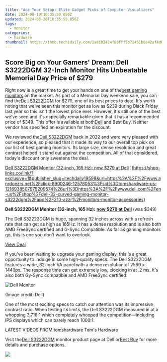 ```yaml
---
title: "Ace Your Setup: Elite Gadget Picks of Computer Visualizers"
date: 2024-08-19T10:35:59.856Z
updated: 2024-08-20T10:35:59.856Z
tags:
  - monitor
categories:
  - hardware
thumbnail: https://thmb.techidaily.com/1a81b2424f69fff5b71451b0842af4d68db51d14412d2b2601a20abb71c4f63f.jpg
---
```


## Score Big on Your Gamers' Dream: Dell S3222DGM 32-Inch Monitor Hits Unbeatable Memorial Day Price of $279

Right now is a great time to get your hands on one of the[best gaming monitors](https://tools.techidaily.com) on the market. As part of a Memorial Day weekend sale, you can find the[Dell S3222DGM](https://shop-links.co/link/?exclusive=1&publisher_slug=itechdaily19598&url=https%3A%2F%2Fwww.anrdoezrs.net%2Fclick-8900246-12578053%3Fsid%3Dtomshardware-us-9311511623259048210%26url%3Dhttps%3A%2F%2Fwww.dell.com%2Fen-us%2Fshop%2Fdell-32-curved-gaming-monitor-s3222dgm%2Fapd%2F210-azzr%2Fmonitors-monitor-accessories) for $279, one of its best prices to date. It's worth noting that we've seen this monitor get as low as $239 during Black Friday last year so this isn't the lowest price ever. However, it's still one of the best we've seen and it's especially remarkable given that it has a recommended price of $349\. This offer is available at both[Dell](https://tools.techidaily.com) and Best Buy. Neither vendor has specified an expiration for the discount.

 We reviewed the[Dell S3222DGM](https://tools.techidaily.com) back in 2022 and were very pleased with our experience, so pleased that it made its way to our overall top pick on our list of best gaming monitors. Its large size, dense resolution and great contrast helped it stand out against the competition. All of that considered, today's discount only sweetens the deal.

[Dell S3222DGM Monitor (32-inch, 165 Hz): now $279 at Dell](https://cdn.mos.cms.futurecdn.net/mKYPbNDZ6xKL2dHiuaEDSh-200-100.jpg "Dell S3222DGM Monitor (32-inch, 165 Hz): now $279 at Dell") ](https://shop-links.co/link/?exclusive=1&publisher_slug=itechdaily19598&url=https%3A%2F%2Fwww.anrdoezrs.net%2Fclick-8900246-12578053%3Fsid%3Dtomshardware-us-1216938507975209574%26url%3Dhttps%3A%2F%2Fwww.dell.com%2Fen-us%2Fshop%2Fdell-32-curved-gaming-monitor-s3222dgm%2Fapd%2F210-azzr%2Fmonitors-monitor-accessories)

**Dell S3222DGM Monitor (32-inch, 165 Hz):** [**now $279 at Dell**](https://shop-links.co/link/?exclusive=1&publisher_slug=itechdaily19598&url=https%3A%2F%2Fwww.anrdoezrs.net%2Fclick-8900246-12578053%3Fsid%3Dtomshardware-us-9107152961499617092%26url%3Dhttps%3A%2F%2Fwww.dell.com%2Fen-us%2Fshop%2Fdell-32-curved-gaming-monitor-s3222dgm%2Fapd%2F210-azzr%2Fmonitors-monitor-accessories) (was $349)  
  
 The Dell S32223DGM is huge, spanning 32 inches across with a refresh rate that can get as high as 165Hz. It has a dense resolution and is also both AMD FreeSync certified and G-Sync Compatible. As far as gaming monitors go, this is one you don't want to overlook.

[View Deal](https://shop-links.co/link/?exclusive=1&publisher_slug=itechdaily19598&url=https%3A%2F%2Fwww.anrdoezrs.net%2Fclick-8900246-12578053%3Fsid%3Dtomshardware-us-1216938507975209574%26url%3Dhttps%3A%2F%2Fwww.dell.com%2Fen-us%2Fshop%2Fdell-32-curved-gaming-monitor-s3222dgm%2Fapd%2F210-azzr%2Fmonitors-monitor-accessories)

 If you've been waiting to upgrade your gaming display, this is a great opportunity to indulge in some high-quality specs. The Dell S3222DGM features a wide, 32-inch VA panel with a dense resolution of 2560 x 1440px. The response time can get extremely low, clocking in at .2 ms. It's also both Gy-Sync compatible and AMD FreeSync certified.

![Dell Monitor](https://cdn.mos.cms.futurecdn.net/pJXwHV8wEUvPzDMdLmjQAV-320-80.jpg)

(Image credit: Dell)

 One of the most exciting specs to catch our attention was its impressive contrast ratio. When testing its limits, the Dell S3222DGM measured in at a whopping 3,718:1 which completely whooped the competition—including IPS displays which can barely reach 1000:1.

 LATEST VIDEOS FROM tomshardware Tom's Hardware

 Visit the[Dell S3222DGM](https://shop-links.co/link/?exclusive=1&publisher_slug=itechdaily19598&url=https%3A%2F%2Fwww.anrdoezrs.net%2Fclick-8900246-12578053%3Fsid%3Dtomshardware-us-9311511623259048210%26url%3Dhttps%3A%2F%2Fwww.dell.com%2Fen-us%2Fshop%2Fdell-32-curved-gaming-monitor-s3222dgm%2Fapd%2F210-azzr%2Fmonitors-monitor-accessories) monitor product page at Dell or[Best Buy](https://shop-links.co/link/?exclusive=1&publisher_slug=itechdaily19598&url=https%3A%2F%2Fshop-links.co%2Flink%3FskuId%3D6473700%26publisher%255Fslug%3Dfuture%26exclusive%3D1%26u1%3Dtomshardware-us-5270781352541820791%26url%3Dhttps%253A%252F%252Fwww.bestbuy.com%252Fsite%252Fdell-s3222dgm-32-led-curved-qhd-freesync-gaming-monitor-displayport-hdmi-black%252F6473700.p%253FskuId%253D6473700%26article%255Fname%3DThe%2520Dell%2520S3222DGM%252032-inch%2520gaming%2520monitor%2520is%2520just%2520%2524279%2520for%2520Memorial%2520Day%2520weekend%2520%257C%2520Tom%27s%2520Hardware%26article%255Furl%3Dhttps%253A%252F%252Fwww.tomshardware.com%252Fmonitors%252Fgaming-monitors%252Fthe-dell-s3222dgm-32-inch-gaming-monitor-is-just-dollar279-for-memorial-day-weekend) for more details and purchase options.

<ins class="adsbygoogle"
     style="display:block"
     data-ad-format="autorelaxed"
     data-ad-client="ca-pub-7571918770474297"
     data-ad-slot="1223367746"></ins>



<ins class="adsbygoogle"
     style="display:block"
     data-ad-client="ca-pub-7571918770474297"
     data-ad-slot="8358498916"
     data-ad-format="auto"
     data-full-width-responsive="true"></ins>



<!-- affiliate ads begin -->
<a href="https://store.nero.com/order/checkout.php?PRODS=42296855&QTY=1&AFFILIATE=108875&CART=1"><img src="http://cdnwww.nero.com/nero-com-wAssets/img/banners/2023/recode/Nero_Recode_Screen_2.png" border="0"></a>
<!-- affiliate ads end -->